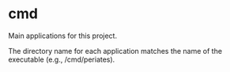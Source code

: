 # cmd

Main applications for this project.

The directory name for each application matches the name of the executable (e.g., /cmd/periates).

